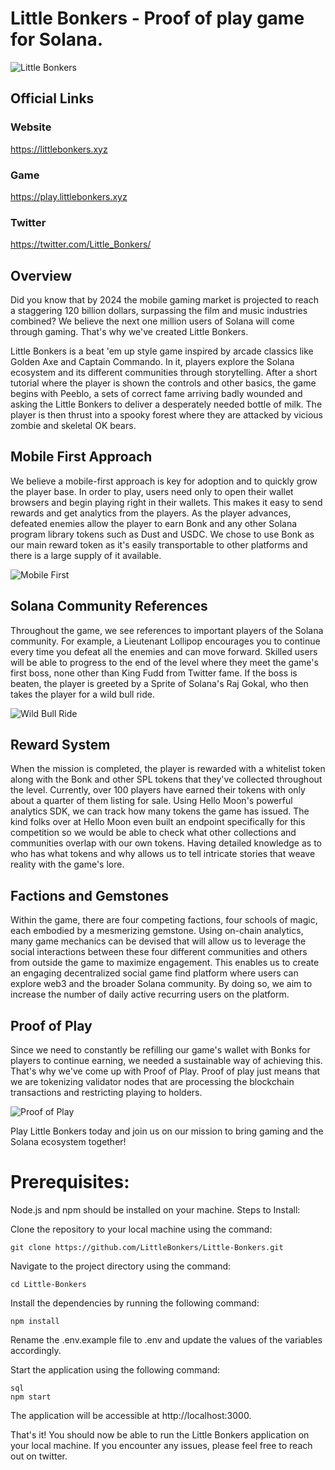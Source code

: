 # Little Bonkers - Proof of play game for Solana.

![Little Bonkers](https://littlebonkers.xyz/wp-content/uploads/2023/01/cropped-Little_Bonkers_Logo.png)

## Official Links

### Website

https://littlebonkers.xyz


### Game

https://play.littlebonkers.xyz

### Twitter

https://twitter.com/Little_Bonkers/

## Overview 

Did you know that by 2024 the mobile gaming market is projected to reach a staggering 120 billion dollars, surpassing the film and music industries combined? We believe the next one million users of Solana will come through gaming. That's why we've created Little Bonkers.

Little Bonkers is a beat 'em up style game inspired by arcade classics like Golden Axe and Captain Commando. In it, players explore the Solana ecosystem and its different communities through storytelling. After a short tutorial where the player is shown the controls and other basics, the game begins with Peeblo, a sets of correct fame arriving badly wounded and asking the Little Bonkers to deliver a desperately needed bottle of milk. The player is then thrust into a spooky forest where they are attacked by vicious zombie and skeletal OK bears.

## Mobile First Approach
We believe a mobile-first approach is key for adoption and to quickly grow the player base. In order to play, users need only to open their wallet browsers and begin playing right in their wallets. This makes it easy to send rewards and get analytics from the players. As the player advances, defeated enemies allow the player to earn Bonk and any other Solana program library tokens such as Dust and USDC. We chose to use Bonk as our main reward token as it's easily transportable to other platforms and there is a large supply of it available.

![Mobile First](https://cdn.discordapp.com/attachments/1040108482470354984/1086737621360853062/20230318_134637.jpg)

## Solana Community References
Throughout the game, we see references to important players of the Solana community. For example, a Lieutenant Lollipop encourages you to continue every time you defeat all the enemies and can move forward. Skilled users will be able to progress to the end of the level where they meet the game's first boss, none other than King Fudd from Twitter fame. If the boss is beaten, the player is greeted by a Sprite of Solana's Raj Gokal, who then takes the player for a wild bull ride.

![Wild Bull Ride](https://cdn.discordapp.com/attachments/1040108482470354984/1086736891086372974/WhatsApp_Image_2023-03-04_at_11.23.56.jpeg)

## Reward System

When the mission is completed, the player is rewarded with a whitelist token along with the Bonk and other SPL tokens that they've collected throughout the level. Currently, over 100 players have earned their tokens with only about a quarter of them listing for sale. Using Hello Moon's powerful analytics SDK, we can track how many tokens the game has issued. The kind folks over at Hello Moon even built an endpoint specifically for this competition so we would be able to check what other collections and communities overlap with our own tokens. Having detailed knowledge as to who has what tokens and why allows us to tell intricate stories that weave reality with the game's lore.

## Factions and Gemstones

Within the game, there are four competing factions, four schools of magic, each embodied by a mesmerizing gemstone. Using on-chain analytics, many game mechanics can be devised that will allow us to leverage the social interactions between these four different communities and others from outside the game to maximize engagement. This enables us to create an engaging decentralized social game find platform where users can explore web3 and the broader Solana community. By doing so, we aim to increase the number of daily active recurring users on the platform.

## Proof of Play
Since we need to constantly be refilling our game's wallet with Bonks for players to continue earning, we needed a sustainable way of achieving this. That's why we've come up with Proof of Play. Proof of play just means that we are tokenizing validator nodes that are processing the blockchain transactions and restricting playing to holders.

![Proof of Play](https://cdn.discordapp.com/attachments/1040108482470354984/1086736226524074066/WhatsApp_Image_2023-03-14_at_16.34.25.jpeg)

Play Little Bonkers today and join us on our mission to bring gaming and the Solana ecosystem together!

# Prerequisites:

Node.js and npm should be installed on your machine.
Steps to Install:

Clone the repository to your local machine using the command:

    git clone https://github.com/LittleBonkers/Little-Bonkers.git

Navigate to the project directory using the command:

    cd Little-Bonkers

Install the dependencies by running the following command:

    npm install

Rename the .env.example file to .env and update the values of the variables accordingly.

Start the application using the following command:

    sql
    npm start
    
The application will be accessible at http://localhost:3000.

That's it! You should now be able to run the Little Bonkers application on your local machine. If you encounter any issues, please feel free to reach out on twitter.
